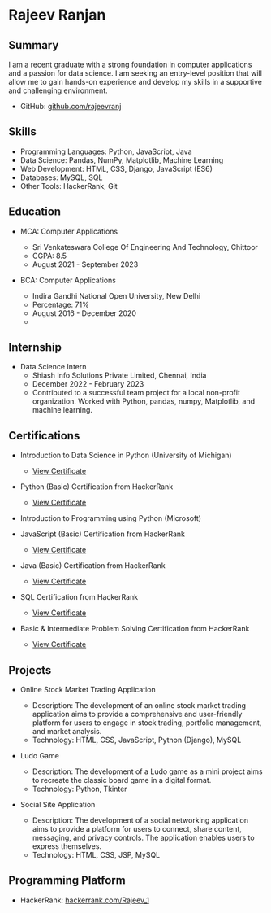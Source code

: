 # Rajeev Ranjan

## Summary
I am a recent graduate with a strong foundation in computer applications and a passion for data science. I am seeking an entry-level position that will allow me to gain hands-on experience and develop my skills in a supportive and challenging environment.

- GitHub: [github.com/rajeevranj](https://github.com/rajeevranj)

## Skills
- Programming Languages: Python, JavaScript, Java
- Data Science: Pandas, NumPy, Matplotlib, Machine Learning
- Web Development: HTML, CSS, Django, JavaScript (ES6)
- Databases: MySQL, SQL
- Other Tools: HackerRank, Git

## Education
- MCA: Computer Applications
  - Sri Venkateswara College Of Engineering And Technology, Chittoor
  - CGPA: 8.5
  - August 2021 - September 2023

- BCA: Computer Applications
  - Indira Gandhi National Open University, New Delhi
  - Percentage: 71%
  - August 2016 - December 2020
  - 
## Internship
- Data Science Intern
  - Shiash Info Solutions Private Limited, Chennai, India
  - December 2022 - February 2023
  - Contributed to a successful team project for a local non-profit organization. Worked with Python, pandas, numpy, Matplotlib, and machine learning.

## Certifications
- Introduction to Data Science in Python (University of Michigan)
  - [View Certificate](https://coursera.org/share/6fb389e58170a33cbbd21d1f7d57bc9c)

- Python (Basic) Certification from HackerRank
  - [View Certificate](https://www.hackerrank.com/certificates/854cc2eaa32b)

- Introduction to Programming using Python (Microsoft)

- JavaScript (Basic) Certification from HackerRank
  - [View Certificate](https://www.hackerrank.com/certificates/20ec0ef27e55)

- Java (Basic) Certification from HackerRank
  - [View Certificate](https://www.hackerrank.com/certificates/137dd3b075c9)

- SQL Certification from HackerRank
  - [View Certificate](https://www.hackerrank.com/certificates/9aa9cd567bde)

- Basic & Intermediate Problem Solving Certification from HackerRank
  - [View Certificate](https://www.hackerrank.com/certificates/fafe94494411)

## Projects
- Online Stock Market Trading Application
  - Description: The development of an online stock market trading application aims to provide a comprehensive and user-friendly platform for users to engage in stock trading, portfolio management, and market analysis.
  - Technology: HTML, CSS, JavaScript, Python (Django), MySQL

- Ludo Game
  - Description: The development of a Ludo game as a mini project aims to recreate the classic board game in a digital format.
  - Technology: Python, Tkinter

- Social Site Application
  - Description: The development of a social networking application aims to provide a platform for users to connect, share content, messaging, and privacy controls. The application enables users to express themselves.
  - Technology: HTML, CSS, JSP, MySQL

## Programming Platform
- HackerRank: [hackerrank.com/Rajeev_1](https://www.hackerrank.com/Rajeev_1)
